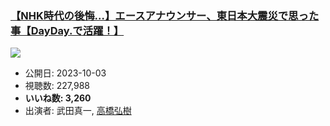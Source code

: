 ### [【NHK時代の後悔…】エースアナウンサー、東日本大震災で思った事【DayDay.で活躍！】](https://www.youtube.com/watch?v=2n6MNgggHGE)
[![](https://img.youtube.com/vi/2n6MNgggHGE/sddefault.jpg)](https://www.youtube.com/watch?v=2n6MNgggHGE)
-   公開日: 2023-10-03
-   視聴数: 227,988
-   **いいね数: 3,260**
-   出演者: 武田真一, [高橋弘樹](/rehacq_fan/people/高橋弘樹 "wikilink")
